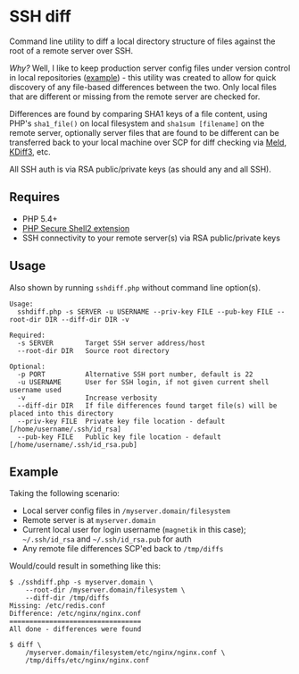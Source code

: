 # SSH diff
Command line utility to diff a local directory structure of files against the root of a remote server over SSH.

*Why?* Well, I like to keep production server config files under version control in local repositories ([example](https://github.com/magnetikonline/webserverinstall.ubuntu12.04/tree/master/00root)) - this utility was created to allow for quick discovery of any file-based differences between the two. Only local files that are different or missing from the remote server are checked for.

Differences are found by comparing SHA1 keys of a file content, using PHP's `sha1_file()` on local filesystem and `sha1sum [filename]` on the remote server, optionally server files that are found to be different can be transferred back to your local machine over SCP for diff checking via [Meld](http://meldmerge.org/), [KDiff3](http://kdiff3.sourceforge.net/), etc.

All SSH auth is via RSA public/private keys (as should any and all SSH).

## Requires
- PHP 5.4+
- [PHP Secure Shell2 extension](http://php.net/manual/en/book.ssh2.php)
- SSH connectivity to your remote server(s) via RSA public/private keys

## Usage
Also shown by running `sshdiff.php` without command line option(s).

	Usage:
	  sshdiff.php -s SERVER -u USERNAME --priv-key FILE --pub-key FILE --root-dir DIR --diff-dir DIR -v

	Required:
	  -s SERVER        Target SSH server address/host
	  --root-dir DIR   Source root directory

	Optional:
	  -p PORT          Alternative SSH port number, default is 22
	  -u USERNAME      User for SSH login, if not given current shell username used
	  -v               Increase verbosity
	  --diff-dir DIR   If file differences found target file(s) will be placed into this directory
	  --priv-key FILE  Private key file location - default [/home/username/.ssh/id_rsa]
	  --pub-key FILE   Public key file location - default [/home/username/.ssh/id_rsa.pub]

## Example
Taking the following scenario:
- Local server config files in `/myserver.domain/filesystem`
- Remote server is at `myserver.domain`
- Current local user for login username (`magnetik` in this case); `~/.ssh/id_rsa` and `~/.ssh/id_rsa.pub` for auth
- Any remote file differences SCP'ed back to `/tmp/diffs`

Would/could result in something like this:

	$ ./sshdiff.php -s myserver.domain \
		--root-dir /myserver.domain/filesystem \
		--diff-dir /tmp/diffs
	Missing: /etc/redis.conf
	Difference: /etc/nginx/nginx.conf
	=================================
	All done - differences were found

	$ diff \
		/myserver.domain/filesystem/etc/nginx/nginx.conf \
		/tmp/diffs/etc/nginx/nginx.conf
